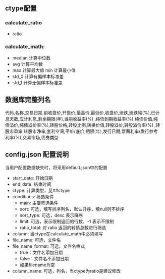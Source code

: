 ## ctype配置

### calculate_ratio

- ratio

### calculate_math:

- median 计算中位数
- avg 计算平均数
- max 计算最大值 min 计算最小值
- std_0 计算有偏样本标准差
- std_1 计算无偏样本标准差

## 数据库完整列名

代码,名称,交易日期,前收盘价,开盘价,最高价,最低价,收盘价,涨跌,涨跌幅(%),已计息天数,应计利息,剩余期限(年),当期收益率(%)
,纯债到期收益率(%),纯债价值,纯债溢价,纯债溢价率(%),转股价格,转股比例,转换价值,转股溢价,转股溢价率(%)
,转股市盈率,转股市净率,套利空间,平价/底价,期限(年),发行日期,票面利率/发行参考利率(%),交易市场,债券类型

## config.json 配置说明

当用户配置数据缺失时，将采用default.json中的配置

- start_date: 开始日期
- end_date: 结束时间
- ctype: 计算类型，见##ctype
- conditions: 筛选条件
  - main: 主要筛选条件
  - sort: 可选，填写排序列名，默认升序，填null则不排序
  - sort_type: 可选，desc 表示降序
  - limit: 可选，表示限制返回的行数，-1 表示不限制
  - ratio_total: 对 ratio 返回的转债总数进行筛选
- column: 当ctype在calculate_math中必须填写
- file_name: 可选，文件名
- file_name_format: 可选，文件名格式
  - true：文件名添加日期
  - false：文件名不添加日期
  - 如果filename为空
- column_name: 可选，列名，当ctype为ratio是建议修改

